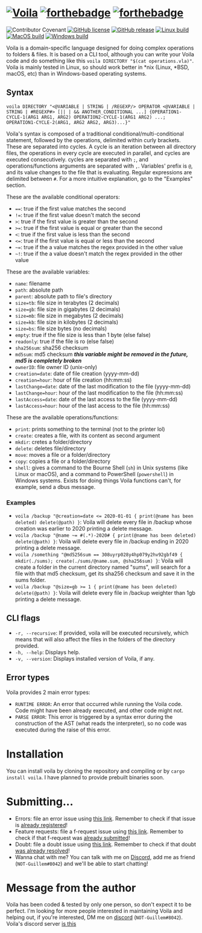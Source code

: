# [![Voila](https://i.ibb.co/R2T5Tvb/voila.png)](https://shields.io/)   [![forthebadge](https://forthebadge.com/images/badges/made-with-rust.svg)](https://forthebadge.com)   [![forthebadge](https://forthebadge.com/images/badges/built-with-love.svg)](https://forthebadge.com)
![Contributor Covenant](https://img.shields.io/badge/Contributor%20Covenant-2.0-4baaaa.svg)   [![GitHub license](https://img.shields.io/github/license/Alonely0/voila.svg)](https://github.com/Alonely0/voila/blob/master/LICENSE)   [![GitHub release](https://img.shields.io/github/release/Alonely0/voila.svg)](https://GitHub.com/Naereen/StrapDown.js/releases/)      [![Linux build](https://github.com/Alonely0/Voila/actions/workflows/linux-main.yml/badge.svg)](https://github.com/Alonely0/Voila/actions/workflows/linux-main.yml)   [![MacOS build](https://github.com/Alonely0/Voila/actions/workflows/mac-main.yml/badge.svg)](https://github.com/Alonely0/Voila/actions/workflows/mac-main.yml)   [![Windows build](https://github.com/Alonely0/Voila/actions/workflows/windows-main.yml/badge.svg)](https://github.com/Alonely0/Voila/actions/workflows/windows-main.yml)


Voila is a domain-specific language designed for doing complex operations to folders & files. It is based on a CLI tool, although you can write your Voila code and do something like this `voila DIRECTORY "$(cat operations.vla)"`. Voila is mainly tested in Linux, so should work better in *nix (Linux, *BSD, macOS, etc) than in Windows-based operating systems.


## Syntax
`voila DIRECTORY "<@VARIABLE | STRING | /REGEXP/> OPERATOR <@VARIABLE | STRING | #REGEXP#> [|| | && ANOTHER_CONDITIONAL ...] {OPERATION1-CYCLE-1(ARG1 ARG1, ARG2) OPERATION2-CYCLE-1(ARG1 ARG2) ...; OPERATION1-CYCLE-2(ARG1, ARG2 ARG2, ARG3)...}"`

Voila's syntax is composed of a traditional conditional/multi-conditional statement, followed by the operations, delimited within curly brackets. These are separated into cycles. A cycle is an iteration between all directory files, the operations in every cycle are executed in parallel, and cycles are executed consecutively. cycles are separated with `;`, and operations/functions arguments are separated with `,`. Variables' prefix is `@`, and its value changes to the file that is evaluating. Regular expressions are delimited between `#`. For a more intuitive explanation, go to the "Examples" section.


These are the available conditional operators:
  * `==`: true if the first value matches the second
  * `!=`: true if the first value doesn't match the second
  * `>`: true if the first value is greater than the second
  * `>=`: true if the first value is equal or greater than the second
  * `<`: true if the first value is less than the second
  * `<=`: true if the first value is equal or less than the second
  * `~=`: true if the a value matches the regex provided in the other value
  * `~!`: true if the a value doesn't match the regex provided in the other value


These are the available variables:
  * `name`: filename
  * `path`: absolute path
  * `parent`: absolute path to file's directory
  * `size=tb`: file size in terabytes (2 decimals)
  * `size=gb`: file size in gigabytes (2 decimals)
  * `size=mb`: file size in megabytes (2 decimals)
  * `size=kb`: file size in kilobytes (2 decimals)
  * `size=bs`: file size bytes (no decimals)
  * `empty`: true if the file size is less than 1 byte (else false)
  * `readonly`: true if the file is ro (else false)
  * `sha256sum`: sha256 checksum
  * `md5sum`: md5 checksum ***this variable might be removed in the future, md5 is completely broken***
  * `ownerID`: file owner ID (unix-only)
  * `creation=date`: date of file creation (yyyy-mm-dd)
  * `creation=hour`: hour of file creation (hh:mm:ss)
  * `lastChange=date`: date of the last modification to the file (yyyy-mm-dd)
  * `lastChange=hour`: hour of the last modification to the file (hh:mm:ss)
  * `lastAccess=date`: date of the last access to the file (yyyy-mm-dd)
  * `lastAccess=hour`: hour of the last access to the file (hh:mm:ss)


These are the available operations/functions:
  * `print`: prints something to the terminal (not to the printer lol)
  * `create`: creates a file, with its content as second argument
  * `mkdir`: cretes a folder/directory
  * `delete`: deletes file/directory
  * `move`: moves a file or a folder/directory
  * `copy`: copies a file or a folder/directory
  * `shell`: gives a command to the Bourne Shell (`sh`) in Unix systems (like Linux or macOS), and a command to PowerShell (`powershell`) in Windows systems. Exists for doing things Voila functions can't, for example, send a dbus message.

### Examples
  * `voila /backup "@creation=date <= 2020-01-01 { print(@name has been deleted) delete(@path) }`: Voila will delete every file in /backup whose creation was earlier to 2020 printing a delete message.
  * `voila /backup "@name ~= #(.*)-2020# { print(@name has been deleted) delete(@path) }`: Voila will delete every file in /backup ending in 2020 printing a delete message.
  * `voila /something "@md5256sum == 308uyrp028y4hp079y2hv92gbf49 { mkdir(./sums); create(./sums/@name.sum, @sha256sum) }`: Voila will create a folder in the current directory named "sums", will search for a file with that md5 checksum, get its sha256 checksum and save it in the sums folder.
  * `voila /backup "@size=gb >= 1 { print(@name has been deleted) delete(@path) }`: Voila will delete every file in /backup weighter than 1gb printing a delete message.

## CLI flags
  * `-r, --recursive`: If provided, voila will be executed recursively, which means that will also affect the files in the folders of the directory provided.
  * `-h, --help`: Displays help.
  * `-v, --version`: Displays installed version of Voila, if any.

## Error types
Voila provides 2 main error types:
  * `RUNTIME ERROR`: An error that occurred while running the Voila code. Code might have been already executed, and other code might not.
  * `PARSE ERROR`: This error is triggered by a syntax error during the construction of the AST (what reads the interpreter), so no code was executed during the raise of this error.

# Installation
You can install voila by cloning the repository and compiling or by `cargo install voila`. I have planned to provide prebuilt binaries soon.

# Submitting...
  * Errors: file an error issue using [this link](https://github.com/Alonely0/voila/issues/new?assignees=Alonely0&labels=bug&template=bug_report.md&title=). Remember to check if that issue is [already registered](https://github.com/Alonely0/voila/labels/bug)!
  * Feature requests: file a f-request issue using [this link](https://github.com/Alonely0/voila/issues/new?assignees=Alonely0&labels=enhancement&template=feature_request.md&title=). Remember to check if that f-request was [already submitted](https://github.com/Alonely0/voila/labels/enhancement)!
  * Doubt: file a doubt issue using [this link](https://github.com/Alonely0/voila/issues/new?assignees=Alonely0&labels=question&template=doubt.md&title=). Remember to check if that doubt [was already resolved](https://github.com/Alonely0/voila/labels/question)!
  * Wanna chat with me? You can talk with me on [Discord](https://discord.com), add me as friend (`NOT-Guillem#8042`) and we'll be able to start chatting!

# Message from the author
Voila has been coded & tested by only one person, so don't expect it to be perfect. I'm looking for more people interested in maintaining Voila and helping out, if you're interested, DM me on [discord](https://discord.com) (`NOT-Guillem#8042`). Voila's discord server [is this](https://discord.gg/RhTpYGbnXU)
